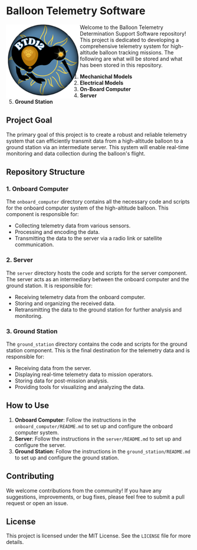 # Balloon Telemetry Software

<img src="https://github.com/Ben2260/BTD_12/blob/main/image/balloooon.png" alt="Balloon Image" align="left" width="200"/>

Welcome to the Balloon Telemetry Determination Support Software repository! This project is dedicated to developing a comprehensive telemetry system for high-altitude balloon tracking missions. The following are what will be stored and what has been stored in this repository.

1. **Mechanichal Models**
5. **Electrical Models**
2. **On-Board Computer**
3. **Server**
4. **Ground Station**


## Project Goal

The primary goal of this project is to create a robust and reliable telemetry system that can efficiently transmit data from a high-altitude balloon to a ground station via an intermediate server. This system will enable real-time monitoring and data collection during the balloon's flight.

## Repository Structure

### 1. Onboard Computer

The `onboard_computer` directory contains all the necessary code and scripts for the onboard computer system of the high-altitude balloon. This component is responsible for:

- Collecting telemetry data from various sensors.
- Processing and encoding the data.
- Transmitting the data to the server via a radio link or satellite communication.

### 2. Server

The `server` directory hosts the code and scripts for the server component. The server acts as an intermediary between the onboard computer and the ground station. It is responsible for:

- Receiving telemetry data from the onboard computer.
- Storing and organizing the received data.
- Retransmitting the data to the ground station for further analysis and monitoring.

### 3. Ground Station

The `ground_station` directory contains the code and scripts for the ground station component. This is the final destination for the telemetry data and is responsible for:

- Receiving data from the server.
- Displaying real-time telemetry data to mission operators.
- Storing data for post-mission analysis.
- Providing tools for visualizing and analyzing the data.

## How to Use

1. **Onboard Computer**: Follow the instructions in the `onboard_computer/README.md` to set up and configure the onboard computer system.
2. **Server**: Follow the instructions in the `server/README.md` to set up and configure the server.
3. **Ground Station**: Follow the instructions in the `ground_station/README.md` to set up and configure the ground station.

## Contributing

We welcome contributions from the community! If you have any suggestions, improvements, or bug fixes, please feel free to submit a pull request or open an issue.

## License

This project is licensed under the MIT License. See the `LICENSE` file for more details.
